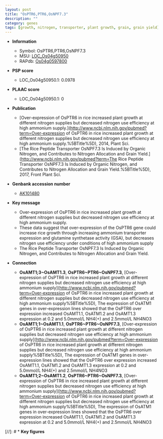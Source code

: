 ```yaml
---
layout: post
title: "OsPTR6,PTR6,OsNPF7.3"
description: ""
category: genes
tags: [growth, nitrogen, transporter, plant growth, grain, grain yield]
---
```


* **Information**  
    + Symbol: OsPTR6,PTR6,OsNPF7.3  
    + MSU: [LOC_Os04g50950](http://rice.plantbiology.msu.edu/cgi-bin/ORF_infopage.cgi?orf=LOC_Os04g50950)  
    + RAPdb: [Os04g0597800](http://rapdb.dna.affrc.go.jp/viewer/gbrowse_details/irgsp1?name=Os04g0597800)  

* **PSP score**  
    + LOC_Os04g50950.1: 0.0978 

* **PLAAC score**  
    + LOC_Os04g50950.1: 0 

* **Publication**  
    + [Over-expression of OsPTR6 in rice increased plant growth at different nitrogen supplies but decreased nitrogen use efficiency at high ammonium supply.](http://www.ncbi.nlm.nih.gov/pubmed?term=Over-expression of OsPTR6 in rice increased plant growth at different nitrogen supplies but decreased nitrogen use efficiency at high ammonium supply.%5BTitle%5D), 2014, Plant Sci.
    + [The Rice Peptide Transporter OsNPF7.3 Is Induced by Organic Nitrogen, and Contributes to Nitrogen Allocation and Grain Yield.](http://www.ncbi.nlm.nih.gov/pubmed?term=The Rice Peptide Transporter OsNPF7.3 Is Induced by Organic Nitrogen, and Contributes to Nitrogen Allocation and Grain Yield.%5BTitle%5D), 2017, Front Plant Sci.

* **Genbank accession number**  
    + [AK101480](http://www.ncbi.nlm.nih.gov/nuccore/AK101480)

* **Key message**  
    + Over-expression of OsPTR6 in rice increased plant growth at different nitrogen supplies but decreased nitrogen use efficiency at high ammonium supply.
    + These data suggest that over-expression of the OsPTR6 gene could increase rice growth through increasing ammonium transporter expression and glutamine synthetase activity (GSA), but decreases nitrogen use efficiency under conditions of high ammonium supply
    + The Rice Peptide Transporter OsNPF7.3 Is Induced by Organic Nitrogen, and Contributes to Nitrogen Allocation and Grain Yield.

* **Connection**  
    + __OsAMT1;3~OsAMT1.3__, __OsPTR6~PTR6~OsNPF7.3__, [Over-expression of OsPTR6 in rice increased plant growth at different nitrogen supplies but decreased nitrogen use efficiency at high ammonium supply](http://www.ncbi.nlm.nih.gov/pubmed?term=Over-expression of OsPTR6 in rice increased plant growth at different nitrogen supplies but decreased nitrogen use efficiency at high ammonium supply%5BTitle%5D), The expression of OsATM1 genes in over-expression lines showed that the OsPTR6 over expression increased OsAMT1.1, OsATM1.2 and OsAMT1.3 expression at 0.2 and 5.0mmol/L NH4(+) and 2.5mmol/L NH4NO3
    + __OsAMT1;1~OsAMT1.1__, __OsPTR6~PTR6~OsNPF7.3__, [Over-expression of OsPTR6 in rice increased plant growth at different nitrogen supplies but decreased nitrogen use efficiency at high ammonium supply](http://www.ncbi.nlm.nih.gov/pubmed?term=Over-expression of OsPTR6 in rice increased plant growth at different nitrogen supplies but decreased nitrogen use efficiency at high ammonium supply%5BTitle%5D), The expression of OsATM1 genes in over-expression lines showed that the OsPTR6 over expression increased OsAMT1.1, OsATM1.2 and OsAMT1.3 expression at 0.2 and 5.0mmol/L NH4(+) and 2.5mmol/L NH4NO3
    + __OsAMT1;2~OsAMT1.2__, __OsPTR6~PTR6~OsNPF7.3__, [Over-expression of OsPTR6 in rice increased plant growth at different nitrogen supplies but decreased nitrogen use efficiency at high ammonium supply](http://www.ncbi.nlm.nih.gov/pubmed?term=Over-expression of OsPTR6 in rice increased plant growth at different nitrogen supplies but decreased nitrogen use efficiency at high ammonium supply%5BTitle%5D), The expression of OsATM1 genes in over-expression lines showed that the OsPTR6 over expression increased OsAMT1.1, OsATM1.2 and OsAMT1.3 expression at 0.2 and 5.0mmol/L NH4(+) and 2.5mmol/L NH4NO3

[//]: # * **Key figures**  


